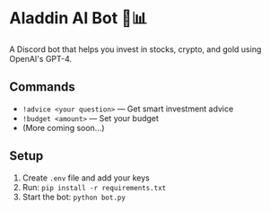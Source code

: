 # Aladdin AI Bot 🤖📊

A Discord bot that helps you invest in stocks, crypto, and gold using OpenAI's GPT-4.

## Commands
- `!advice <your question>` — Get smart investment advice
- `!budget <amount>` — Set your budget
- (More coming soon...)

## Setup
1. Create `.env` file and add your keys
2. Run: `pip install -r requirements.txt`
3. Start the bot: `python bot.py`
